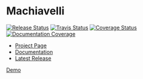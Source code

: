 Machiavelli
=========

[![Release Status](http://img.shields.io/github/release/anchor/machiavelli.svg?style=flat-square)](http://github.com/anchor/machiavelli/releases/latest)
[![Travis Status](http://img.shields.io/travis/anchor/machiavelli/master.svg?style=flat-square)](https://travis-ci.org/anchor/machiavelli)
[![Coverage Status](http://img.shields.io/coveralls/anchor/machiavelli.svg?style=flat-sqaure)](https://coveralls.io/r/anchor/machiavelli)
[![Documentation Coverage](http://inch-ci.org/github/anchor/machiavelli.svg)](http://inch-ci.org/github/anchor/machiavelli)


 * [Project Page](http://anchor.github.io/machiavelli/)
 * [Documentation](http://github.com/anchor/machiavelli/wiki)
 * [Latest Release](http://github.com/anchor/machiavelli/releases/latest)
  
 
 [Demo](http://demo.machiavelli.anchor.net.au)

